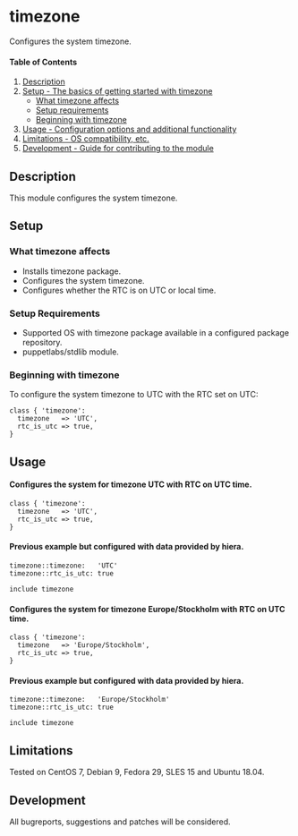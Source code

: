 
# timezone

Configures the system timezone.

#### Table of Contents

1. [Description](#description)
2. [Setup - The basics of getting started with timezone](#setup)
    * [What timezone affects](#what-timezone-affects)
    * [Setup requirements](#setup-requirements)
    * [Beginning with timezone](#beginning-with-timezone)
3. [Usage - Configuration options and additional functionality](#usage)
4. [Limitations - OS compatibility, etc.](#limitations)
5. [Development - Guide for contributing to the module](#development)

## Description

This module configures the system timezone.

## Setup

### What timezone affects

* Installs timezone package.
* Configures the system timezone.
* Configures whether the RTC is on UTC or local time.

### Setup Requirements

* Supported OS with timezone package available in a configured package repository.
* puppetlabs/stdlib module.

### Beginning with timezone

To configure the system timezone to UTC with the RTC set on UTC:

    class { 'timezone':
      timezone   => 'UTC',
      rtc_is_utc => true,
    }

## Usage

#### Configures the system for timezone UTC with RTC on UTC time.

    class { 'timezone':
      timezone   => 'UTC',
      rtc_is_utc => true,
    }

#### Previous example but configured with data provided by hiera.

    timezone::timezone:   'UTC'
    timezone::rtc_is_utc: true

    include timezone

#### Configures the system for timezone Europe/Stockholm with RTC on UTC time.

    class { 'timezone':
      timezone   => 'Europe/Stockholm',
      rtc_is_utc => true,
    }

#### Previous example but configured with data provided by hiera.

    timezone::timezone:   'Europe/Stockholm'
    timezone::rtc_is_utc: true

    include timezone

## Limitations

Tested on CentOS 7, Debian 9, Fedora 29, SLES 15 and Ubuntu 18.04.

## Development

All bugreports, suggestions and patches will be considered.
